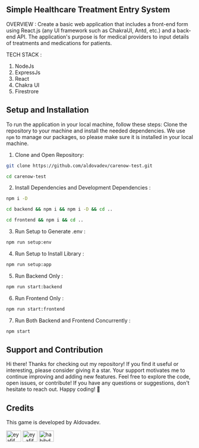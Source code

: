 <h2>Simple Healthcare Treatment Entry System</h2>
OVERVIEW : Create a basic web application that includes a front-end form using React.js (any UI framework such as ChakraUI, Antd, etc.) and a back-end API. The application's purpose is for medical providers to input details of treatments and medications for patients.

TECH STACK :
1. NodeJs
2. ExpressJs
3. React
3. Chakra UI
4. Firestrore

## Setup and Installation
To run the application in your local machine, follow these steps:
Clone the repository to your machine and install the needed dependencies. We use `npm` to manage our packages, so please make sure it is installed in your local machine.

1. Clone and Open Repository: 
  
```bash
git clone https://github.com/aldovadev/carenow-test.git

cd carenow-test
```

2. Install Dependencies and Development Dependencies : 
  
```bash
npm i -D

cd backend && npm i && npm i -D && cd ..

cd frontend && npm i && cd ..
```

3. Run Setup to Generate .env :
```bash
npm run setup:env
```

4. Run Setup to Install Library :
```bash
npm run setup:app
```

5. Run Backend Only :
```bash
npm run start:backend
```

6. Run Frontend Only :
```bash
npm run start:frontend
```

7. Run Both Backend and Frontend Concurrently :
```bash
npm start
```

## Support and Contribution
Hi there! Thanks for checking out my repository! If you find it useful or interesting, please consider giving it a star. Your support motivates me to continue improving and adding new features. Feel free to explore the code, open issues, or contribute! If you have any questions or suggestions, don't hesitate to reach out. Happy coding! 🚀

## Credits

This game is developed by Aldovadev.


<p align="left">
<a href="https://linkedin.com/in/aldovadev" target="blank"><img align="center" src="https://raw.githubusercontent.com/rahuldkjain/github-profile-readme-generator/master/src/images/icons/Social/linked-in-alt.svg" alt="ey afif habibie" height="30" width="40" /></a>
<a href="https://instagram.com/aldovadev" target="blank"><img align="center" src="https://raw.githubusercontent.com/rahuldkjain/github-profile-readme-generator/master/src/images/icons/Social/instagram.svg" alt="ey_afif_habibie" height="30" width="40" /></a>
<a href="https://discord.gg/aldovadev" target="blank"><img align="center" src="https://raw.githubusercontent.com/rahuldkjain/github-profile-readme-generator/master/src/images/icons/Social/discord.svg" alt="habibdev" height="30" width="40" /></a>
</p>


